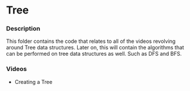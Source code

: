 # Tree

### Description
This folder contains the code that relates to all of the videos revolving around Tree data structures. Later on, this will contain the algorithms that can be performed on tree data structures as well. Such as DFS and BFS. 

### Videos
* Creating a Tree
